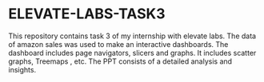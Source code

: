 # ELEVATE-LABS-TASK3
This repository contains task 3 of my  internship with elevate labs.
The data of amazon sales was used to make an interactive dashboards.
The dashboard includes page navigators, slicers and graphs.
It includes scatter graphs, Treemaps , etc.
The PPT consists of a detailed analysis and insights.

